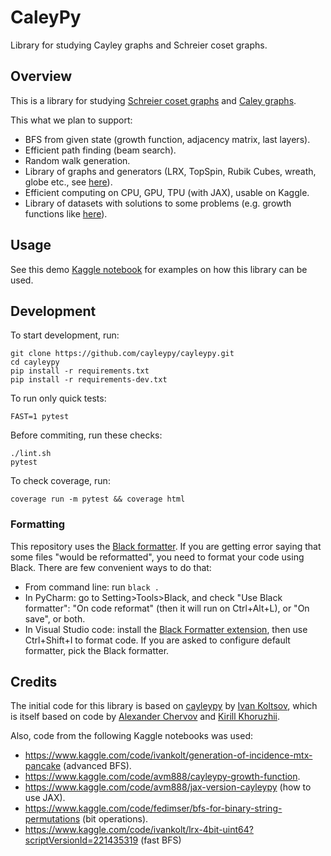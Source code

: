 # CaleyPy

Library for studying Cayley graphs and Schreier coset graphs.

## Overview

This is a library for studying
[Schreier coset graphs](https://en.wikipedia.org/wiki/Schreier_coset_graph)
and [Caley graphs](https://en.wikipedia.org/wiki/Cayley_graph).

This what we plan to support:

* BFS from given state (growth function, adjacency matrix, last layers).
* Efficient path finding (beam search).
* Random walk generation.
* Library of graphs and generators (LRX, TopSpin, Rubik Cubes, wreath, globe etc.,
  see [here](https://www.kaggle.com/code/ivankolt/generation-of-incidence-mtx-pancake)).
* Efficient computing on CPU, GPU, TPU (with JAX), usable on Kaggle.
* Library of datasets with solutions to some problems (e.g. growth functions like
  [here](https://www.kaggle.com/code/fedimser/bfs-for-binary-string-permutations)).

## Usage

See this demo [Kaggle notebook](https://www.kaggle.com/code/fedimser/cayleypy-demo) for examples
on how this library can be used.

## Development

To start development, run:

```
git clone https://github.com/cayleypy/cayleypy.git
cd cayleypy
pip install -r requirements.txt
pip install -r requirements-dev.txt
```

To run only quick tests:

```
FAST=1 pytest
```

Before commiting, run these checks:

```
./lint.sh
pytest 
```

To check coverage, run:

```
coverage run -m pytest && coverage html
```

### Formatting

This repository uses the [Black formatter](https://github.com/psf/black).
If you are getting error saying that some files "would be reformatted", you need to format
your code using Black. There are few convenient ways to do that:
* From command line: run `black .` 
* In PyCharm: go to Setting>Tools>Black, and check "Use Black formatter": "On code reformat" 
    (then it will run on Ctrl+Alt+L), or "On save", or both.
* In Visual Studio code: install the
    [Black Formatter extension](https://marketplace.visualstudio.com/items?itemName=ms-python.black-formatter),
    then use Ctrl+Shift+I to format code. 
    If you are  asked to configure default formatter, pick the Black formatter.

## Credits

The initial code for this library is based on [cayleypy](https://github.com/iKolt/cayleypy)
by [Ivan Koltsov](https://github.com/iKolt), which is itself based on code by
[Alexander Chervov](https://github.com/chervov) and
[Kirill Khoruzhii](https://github.com/k1242).

Also, code from the following Kaggle notebooks was used:

* https://www.kaggle.com/code/ivankolt/generation-of-incidence-mtx-pancake (advanced BFS).
* https://www.kaggle.com/code/avm888/cayleypy-growth-function.
* https://www.kaggle.com/code/avm888/jax-version-cayleypy (how to use JAX).
* https://www.kaggle.com/code/fedimser/bfs-for-binary-string-permutations (bit operations).
* https://www.kaggle.com/code/ivankolt/lrx-4bit-uint64?scriptVersionId=221435319 (fast BFS)
